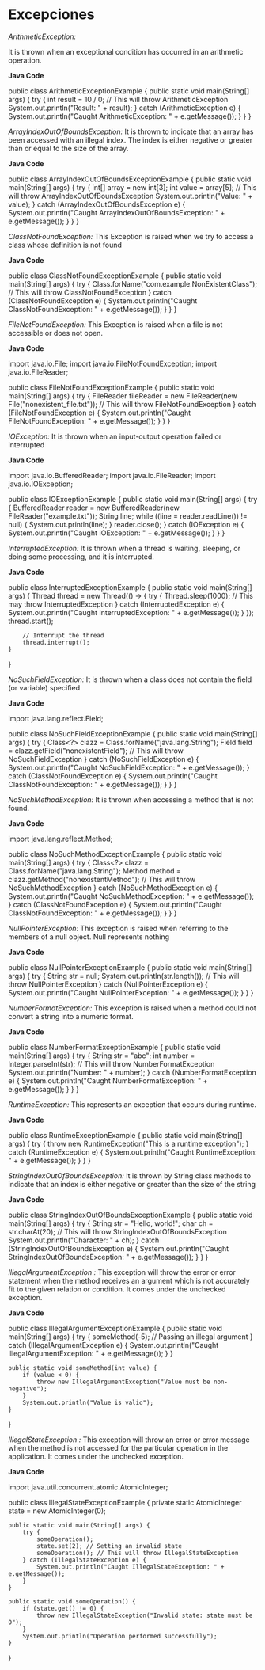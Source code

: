 # Excepciones

*ArithmeticException:*

It is thrown when an exceptional condition has occurred in an arithmetic operation.

**Java Code**

public class ArithmeticExceptionExample {
    public static void main(String[] args) {
        try {
            int result = 10 / 0; // This will throw ArithmeticException
            System.out.println("Result: " + result);
        } catch (ArithmeticException e) {
            System.out.println("Caught ArithmeticException: " + e.getMessage());
        }
    }
}


*ArrayIndexOutOfBoundsException:*
It is thrown to indicate that an array has been accessed with an illegal index. The index is either negative or greater than or equal to the size of the array.

**Java Code**

public class ArrayIndexOutOfBoundsExceptionExample {
    public static void main(String[] args) {
        try {
            int[] array = new int[3];
            int value = array[5]; // This will throw ArrayIndexOutOfBoundsException
            System.out.println("Value: " + value);
        } catch (ArrayIndexOutOfBoundsException e) {
            System.out.println("Caught ArrayIndexOutOfBoundsException: " + e.getMessage());
        }
    }
}


*ClassNotFoundException:*
This Exception is raised when we try to access a class whose definition is not found

**Java Code**

public class ClassNotFoundExceptionExample {
    public static void main(String[] args) {
        try {
            Class.forName("com.example.NonExistentClass"); // This will throw ClassNotFoundException
        } catch (ClassNotFoundException e) {
            System.out.println("Caught ClassNotFoundException: " + e.getMessage());
        }
    }
}


*FileNotFoundException:*
This Exception is raised when a file is not accessible or does not open.

**Java Code**

import java.io.File;
import java.io.FileNotFoundException;
import java.io.FileReader;

public class FileNotFoundExceptionExample {
    public static void main(String[] args) {
        try {
            FileReader fileReader = new FileReader(new File("nonexistent_file.txt")); // This will throw FileNotFoundException
        } catch (FileNotFoundException e) {
            System.out.println("Caught FileNotFoundException: " + e.getMessage());
        }
    }
}



*IOException:*
It is thrown when an input-output operation failed or interrupted

**Java Code**

import java.io.BufferedReader;
import java.io.FileReader;
import java.io.IOException;

public class IOExceptionExample {
    public static void main(String[] args) {
        try {
            BufferedReader reader = new BufferedReader(new FileReader("example.txt"));
            String line;
            while ((line = reader.readLine()) != null) {
                System.out.println(line);
            }
            reader.close();
        } catch (IOException e) {
            System.out.println("Caught IOException: " + e.getMessage());
        }
    }
}



*InterruptedException:*
It is thrown when a thread is waiting, sleeping, or doing some processing, and it is interrupted.

**Java Code**

public class InterruptedExceptionExample {
    public static void main(String[] args) {
        Thread thread = new Thread(() -> {
            try {
                Thread.sleep(1000); // This may throw InterruptedException
            } catch (InterruptedException e) {
                System.out.println("Caught InterruptedException: " + e.getMessage());
            }
        });
        thread.start();
        
        // Interrupt the thread
        thread.interrupt();
    }
}



*NoSuchFieldException:*
It is thrown when a class does not contain the field (or variable) specified

**Java Code**

import java.lang.reflect.Field;

public class NoSuchFieldExceptionExample {
    public static void main(String[] args) {
        try {
            Class<?> clazz = Class.forName("java.lang.String");
            Field field = clazz.getField("nonexistentField"); // This will throw NoSuchFieldException
        } catch (NoSuchFieldException e) {
            System.out.println("Caught NoSuchFieldException: " + e.getMessage());
        } catch (ClassNotFoundException e) {
            System.out.println("Caught ClassNotFoundException: " + e.getMessage());
        }
    }
}


*NoSuchMethodException:*
It is thrown when accessing a method that is not found.

**Java Code**

import java.lang.reflect.Method;

public class NoSuchMethodExceptionExample {
    public static void main(String[] args) {
        try {
            Class<?> clazz = Class.forName("java.lang.String");
            Method method = clazz.getMethod("nonexistentMethod"); // This will throw NoSuchMethodException
        } catch (NoSuchMethodException e) {
            System.out.println("Caught NoSuchMethodException: " + e.getMessage());
        } catch (ClassNotFoundException e) {
            System.out.println("Caught ClassNotFoundException: " + e.getMessage());
        }
    }
}



*NullPointerException:*
This exception is raised when referring to the members of a null object. Null represents nothing

**Java Code**

public class NullPointerExceptionExample {
    public static void main(String[] args) {
        try {
            String str = null;
            System.out.println(str.length()); // This will throw NullPointerException
        } catch (NullPointerException e) {
            System.out.println("Caught NullPointerException: " + e.getMessage());
        }
    }
}



*NumberFormatException:*
This exception is raised when a method could not convert a string into a numeric format.

**Java Code**

public class NumberFormatExceptionExample {
    public static void main(String[] args) {
        try {
            String str = "abc";
            int number = Integer.parseInt(str); // This will throw NumberFormatException
            System.out.println("Number: " + number);
        } catch (NumberFormatException e) {
            System.out.println("Caught NumberFormatException: " + e.getMessage());
        }
    }
}




*RuntimeException:*
This represents an exception that occurs during runtime.

**Java Code**

public class RuntimeExceptionExample {
    public static void main(String[] args) {
        try {
            throw new RuntimeException("This is a runtime exception");
        } catch (RuntimeException e) {
            System.out.println("Caught RuntimeException: " + e.getMessage());
        }
    }
}



*StringIndexOutOfBoundsException:*
It is thrown by String class methods to indicate that an index is either negative or greater than the size of the string

**Java Code**

public class StringIndexOutOfBoundsExceptionExample {
    public static void main(String[] args) {
        try {
            String str = "Hello, world!";
            char ch = str.charAt(20); // This will throw StringIndexOutOfBoundsException
            System.out.println("Character: " + ch);
        } catch (StringIndexOutOfBoundsException e) {
            System.out.println("Caught StringIndexOutOfBoundsException: " + e.getMessage());
        }
    }
}



*IllegalArgumentException :*
This exception will throw the error or error statement when the method receives an argument which is not accurately fit to the given relation or condition. It comes under the unchecked exception. 

**Java Code**

public class IllegalArgumentExceptionExample {
    public static void main(String[] args) {
        try {
            someMethod(-5); // Passing an illegal argument
        } catch (IllegalArgumentException e) {
            System.out.println("Caught IllegalArgumentException: " + e.getMessage());
        }
    }

    public static void someMethod(int value) {
        if (value < 0) {
            throw new IllegalArgumentException("Value must be non-negative");
        }
        System.out.println("Value is valid");
    }
}



*IllegalStateException :*
This exception will throw an error or error message when the method is not accessed for the particular operation in the application. It comes under the unchecked exception.

**Java Code**

import java.util.concurrent.atomic.AtomicInteger;

public class IllegalStateExceptionExample {
    private static AtomicInteger state = new AtomicInteger(0);
    
    public static void main(String[] args) {
        try {
            someOperation();
            state.set(2); // Setting an invalid state
            someOperation(); // This will throw IllegalStateException
        } catch (IllegalStateException e) {
            System.out.println("Caught IllegalStateException: " + e.getMessage());
        }
    }

    public static void someOperation() {
        if (state.get() != 0) {
            throw new IllegalStateException("Invalid state: state must be 0");
        }
        System.out.println("Operation performed successfully");
    }
}


